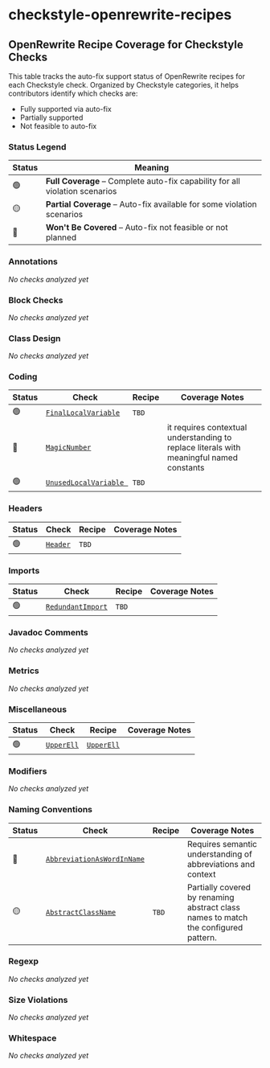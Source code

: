 # checkstyle-openrewrite-recipes
## OpenRewrite Recipe Coverage for Checkstyle Checks

This table tracks the auto-fix support status of OpenRewrite recipes for each Checkstyle check. Organized by Checkstyle categories, it helps contributors identify which checks are:

- Fully supported via auto-fix 
- Partially supported 
- Not feasible to auto-fix 

### Status Legend

| Status | Meaning                                                                      |
|--------|------------------------------------------------------------------------------|
| 🟢     | **Full Coverage** – Complete auto-fix capability for all violation scenarios |
| 🟡     | **Partial Coverage** – Auto-fix available for some violation scenarios       |
| 🔴     | **Won't Be Covered** – Auto-fix not feasible or not planned                  |



### Annotations

_No checks analyzed yet_


### Block Checks

_No checks analyzed yet_


### Class Design

_No checks analyzed yet_


### Coding

| Status | Check                                                                                                                  | Recipe | Coverage Notes                                                                           |
|--------|------------------------------------------------------------------------------------------------------------------------|--------|------------------------------------------------------------------------------------------|
| 🟢     | [`FinalLocalVariable`](https://checkstyle.sourceforge.io/checks/coding/finallocalvariable.html#FinalLocalVariable)     | `TBD`  |                                                                                          |
| 🔴     | [`MagicNumber`](https://checkstyle.sourceforge.io/checks/coding/magicnumber.html#MagicNumber)                          |        | it requires contextual understanding to replace literals with meaningful named constants |
| 🟢     | [`UnusedLocalVariable `](https://checkstyle.sourceforge.io/checks/coding/unusedlocalvariable.html#UnusedLocalVariable) | `TBD`  |                                                                                          |


### Headers

| Status | Check                                                                           | Recipe           | Coverage Notes |
|--------|---------------------------------------------------------------------------------|------------------|----------------|
| 🟢     | [`Header`](https://checkstyle.sourceforge.io/checks/header/header.html#Header ) | `TBD`            |                |



### Imports


| Status | Check                                                                                                       | Recipe           | Coverage Notes |
|--------|-------------------------------------------------------------------------------------------------------------|------------------|----------------|
| 🟢     | [`RedundantImport`](https://checkstyle.sourceforge.io/checks/imports/redundantimport.html#RedundantImport ) | `TBD`            |                |



### Javadoc Comments

_No checks analyzed yet_


### Metrics

_No checks analyzed yet_


### Miscellaneous

| Status | Check                                                                               | Recipe                                                                                                                                          | Coverage Notes |
|--------|-------------------------------------------------------------------------------------|-------------------------------------------------------------------------------------------------------------------------------------------------|----------------|
| 🟢     | [`UpperEll`](https://checkstyle.sourceforge.io/checks/misc/upperell.html#UpperEll ) | [`UpperEll`](https://github.com/checkstyle/checkstyle-openrewrite-recipes/blob/main/src/main/java/org/checkstyle/autofix/recipe/UpperEll.java ) |                |


### Modifiers

_No checks analyzed yet_


### Naming Conventions

| Status | Check                                                                                                                                | Recipe  | Coverage Notes                                                                       |
|--------|--------------------------------------------------------------------------------------------------------------------------------------|---------|--------------------------------------------------------------------------------------|
| 🔴     | [`AbbreviationAsWordInName`](https://checkstyle.sourceforge.io/checks/naming/abbreviationaswordinname.html#AbbreviationAsWordInName) |         | Requires semantic understanding of abbreviations and context                         |
| 🟡     | [`AbstractClassName`](https://checkstyle.sourceforge.io/checks/naming/abstractclassname.html#AbstractClassName)                      | `TBD`   | Partially covered by renaming abstract class names to match the configured pattern.  | 


### Regexp

_No checks analyzed yet_


### Size Violations

_No checks analyzed yet_


### Whitespace

_No checks analyzed yet_

